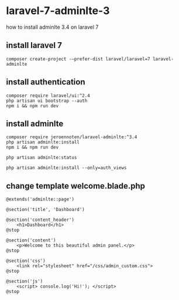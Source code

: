 # laravel-7-adminlte-3
how to install adminlte 3.4 on laravel 7

## install laravel 7
```
composer create-project -–prefer-dist laravel/laravel=7 laravel-adminlte
```

## install authentication
```
composer require laravel/ui:^2.4
php artisan ui bootstrap --auth
npm i && npm run dev
```

## install adminlte
```
composer require jeroennoten/laravel-adminlte:^3.4
php artisan adminlte:install
npm i && npm run dev

php artisan adminlte:status

php artisan adminlte:install --only=auth_views
```


## change template welcome.blade.php
```
@extends('adminlte::page')

@section('title', 'Dashboard')

@section('content_header')
    <h1>Dashboard</h1>
@stop

@section('content')
    <p>Welcome to this beautiful admin panel.</p>
@stop

@section('css')
    <link rel="stylesheet" href="/css/admin_custom.css">
@stop

@section('js')
    <script> console.log('Hi!'); </script>
@stop
```
